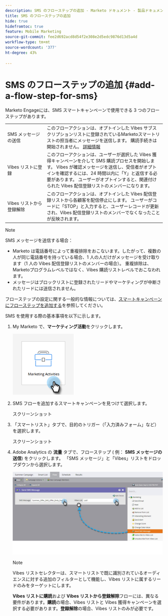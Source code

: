 ```yaml
---
description: SMS のフローステップの追加 - Marketo ドキュメント - 製品ドキュメント
title: SMS のフローステップの追加
hide: true
hidefromtoc: true
feature: Mobile Marketing
source-git-commit: fee2d692acd8d54f2e308e2d5edc9876d13d5a4d
workflow-type: tm+mt
source-wordcount: '377'
ht-degree: 43%

---
```


# SMS のフローステップの追加 {#add-a-flow-step-for-sms}

Marketo Engageには、SMS スマートキャンペーンで使用できる 3 つのフローステップがあります。

<table>
<tbody>
  <tr>
    <td style="width:25%">SMS メッセージの送信</td>
    <td>このフローアクションは、オプトインした Vibes サブスクリプションリストに登録されているMarketoスマートリストの担当者にメッセージを送信します。 購読手続きは開始されません。 <a href="/help/marketo/product-docs/mobile-marketing/vibes-sms-messages/send-a-vibes-sms-message.md">詳細情報</a></td>
  </tr>

<tr>
    <td style="width:25%">Vibes リストに登録</td>
    <td>このフローアクションは、ユーザーが選択した Vibes 獲得キャンペーンを介して SMS 購読プロセスを開始します。 Vibes が確認メッセージを送信し、受信者がオプトインを確認するには、24 時間以内に「Y」と返信する必要があります。 ユーザーがオプトインすると、関連付けられた Vibes 配信登録リストのメンバーになります。</td>
  </tr>
  <tr>
    <td style="width:25%">Vibes リストから登録解除</td>
    <td>このフローアクションは、オプトインした Vibes 配信登録リストから各顧客を配信停止にします。 ユーザーがコードに「STOP」と入力すると、ユーザーレコードが更新され、Vibes 配信登録リストのメンバーでなくなったことが反映されます。</td>
  </tr>
  </tbody>
</table>

>[!NOTE]
>
>SMS メッセージを送信する場合：
>
>* Marketo は電話番号によって重複排除をおこないます。したがって、複数の人が同じ電話番号を持っている場合、1 人の人だけがメッセージを受け取ります（1 人の Vibes 配信登録リストのメンバーの場合）。 重複排除は、Marketoプログラムレベルではなく、Vibes 購読リストレベルでおこなわれます。
>* メッセージはブロックリストに登録されたリードやマーケティングが中断されたリードには送信されません。

フローステップの設定に関する一般的な情報については、[スマートキャンペーンにフローステップを追加する](/help/marketo/product-docs/core-marketo-concepts/smart-campaigns/flow-actions/add-a-flow-step-to-a-smart-campaign.md)を参照してください。

SMS を使用する際の基本事項を以下に示します。

1. My Marketo で、**マーケティング活動**&#x200B;をクリックします。

   ![](assets/add-a-flow-step-for-sms-1.png)

1. SMS フローを追加するスマートキャンペーンを見つけて選択します。

   スクリーンショット

1. 「スマートリスト」タブで、目的のトリガー（「入力済みフォーム」など）を選択します。

   スクリーンショット

1. Adobe Analytics の **流量** タブで、フローステップ ( 例： **SMS メッセージの送信**) をクリックします。 「SMS メッセージ」と「Vibes」リストをドロップダウンから選択します。

   ![](assets/send-sms-message-hands.jpg)

   >[!NOTE]
   >
   >Vibes リストセレクターは、スマートリストで既に識別されているオーディエンスに対する追加のフィルターとして機能し、Vibes リストに属するリードのみをターゲットにします。
   >
   >**Vibes リストに購読**&#x200B;および **Vibes リストから登録解除**&#x200B;フローには、異なる要件があります。**購読**&#x200B;の場合、Vibes リストと Vibes 獲得キャンペーンを選択する必要があります。**登録解除**&#x200B;の場合、Vibes リストのみが必要です。
